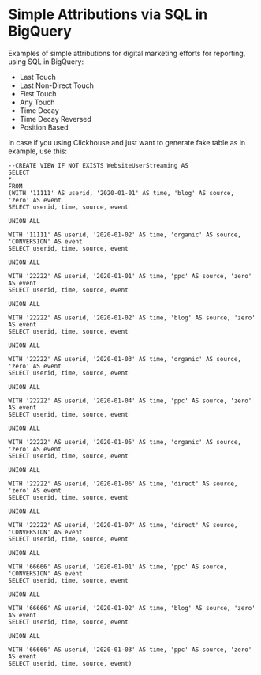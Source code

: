 # Simple Attributions via SQL in BigQuery
Examples of simple attributions for digital marketing efforts for reporting, using SQL in BigQuery:
- Last Touch
- Last Non-Direct Touch
- First Touch
- Any Touch
- Time Decay
- Time Decay Reversed
- Position Based

In case if you using Clickhouse and just want to generate fake table as in example, use this:

```
--CREATE VIEW IF NOT EXISTS WebsiteUserStreaming AS
SELECT
*
FROM
(WITH '11111' AS userid, '2020-01-01' AS time, 'blog' AS source, 'zero' AS event
SELECT userid, time, source, event

UNION ALL

WITH '11111' AS userid, '2020-01-02' AS time, 'organic' AS source, 'CONVERSION' AS event
SELECT userid, time, source, event

UNION ALL

WITH '22222' AS userid, '2020-01-01' AS time, 'ppc' AS source, 'zero' AS event
SELECT userid, time, source, event

UNION ALL

WITH '22222' AS userid, '2020-01-02' AS time, 'blog' AS source, 'zero' AS event
SELECT userid, time, source, event

UNION ALL

WITH '22222' AS userid, '2020-01-03' AS time, 'organic' AS source, 'zero' AS event
SELECT userid, time, source, event

UNION ALL

WITH '22222' AS userid, '2020-01-04' AS time, 'ppc' AS source, 'zero' AS event
SELECT userid, time, source, event

UNION ALL

WITH '22222' AS userid, '2020-01-05' AS time, 'organic' AS source, 'zero' AS event
SELECT userid, time, source, event

UNION ALL

WITH '22222' AS userid, '2020-01-06' AS time, 'direct' AS source, 'zero' AS event
SELECT userid, time, source, event

UNION ALL

WITH '22222' AS userid, '2020-01-07' AS time, 'direct' AS source, 'CONVERSION' AS event
SELECT userid, time, source, event

UNION ALL

WITH '66666' AS userid, '2020-01-01' AS time, 'ppc' AS source, 'CONVERSION' AS event
SELECT userid, time, source, event

UNION ALL

WITH '66666' AS userid, '2020-01-02' AS time, 'blog' AS source, 'zero' AS event
SELECT userid, time, source, event

UNION ALL

WITH '66666' AS userid, '2020-01-03' AS time, 'ppc' AS source, 'zero' AS event
SELECT userid, time, source, event)
```
